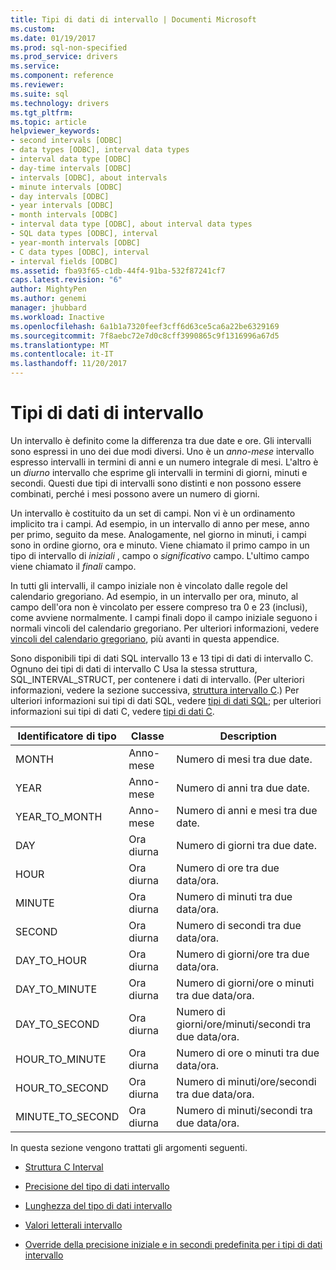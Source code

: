 ```yaml
---
title: Tipi di dati di intervallo | Documenti Microsoft
ms.custom: 
ms.date: 01/19/2017
ms.prod: sql-non-specified
ms.prod_service: drivers
ms.service: 
ms.component: reference
ms.reviewer: 
ms.suite: sql
ms.technology: drivers
ms.tgt_pltfrm: 
ms.topic: article
helpviewer_keywords:
- second intervals [ODBC]
- data types [ODBC], interval data types
- interval data type [ODBC]
- day-time intervals [ODBC]
- intervals [ODBC], about intervals
- minute intervals [ODBC]
- day intervals [ODBC]
- year intervals [ODBC]
- month intervals [ODBC]
- interval data type [ODBC], about interval data types
- SQL data types [ODBC], interval
- year-month intervals [ODBC]
- C data types [ODBC], interval
- interval fields [ODBC]
ms.assetid: fba93f65-c1db-44f4-91ba-532f87241cf7
caps.latest.revision: "6"
author: MightyPen
ms.author: genemi
manager: jhubbard
ms.workload: Inactive
ms.openlocfilehash: 6a1b1a7320feef3cff6d63ce5ca6a22be6329169
ms.sourcegitcommit: 7f8aebc72e7d0c8cff3990865c9f1316996a67d5
ms.translationtype: MT
ms.contentlocale: it-IT
ms.lasthandoff: 11/20/2017
---
```

# <a name="interval-data-types"></a>Tipi di dati di intervallo
Un intervallo è definito come la differenza tra due date e ore. Gli intervalli sono espressi in uno dei due modi diversi. Uno è un *anno-mese* intervallo espresso intervalli in termini di anni e un numero integrale di mesi. L'altro è un *diurno* intervallo che esprime gli intervalli in termini di giorni, minuti e secondi. Questi due tipi di intervalli sono distinti e non possono essere combinati, perché i mesi possono avere un numero di giorni.  
  
 Un intervallo è costituito da un set di campi. Non vi è un ordinamento implicito tra i campi. Ad esempio, in un intervallo di anno per mese, anno per primo, seguito da mese. Analogamente, nel giorno in minuti, i campi sono in ordine giorno, ora e minuto. Viene chiamato il primo campo in un tipo di intervallo di *iniziali* , campo o *significativo* campo. L'ultimo campo viene chiamato il *finali* campo.  
  
 In tutti gli intervalli, il campo iniziale non è vincolato dalle regole del calendario gregoriano. Ad esempio, in un intervallo per ora, minuto, al campo dell'ora non è vincolato per essere compreso tra 0 e 23 (inclusi), come avviene normalmente. I campi finali dopo il campo iniziale seguono i normali vincoli del calendario gregoriano. Per ulteriori informazioni, vedere [vincoli del calendario gregoriano](../../../odbc/reference/appendixes/constraints-of-the-gregorian-calendar.md), più avanti in questa appendice.  
  
 Sono disponibili tipi di dati SQL intervallo 13 e 13 tipi di dati di intervallo C. Ognuno dei tipi di dati di intervallo C Usa la stessa struttura, SQL_INTERVAL_STRUCT, per contenere i dati di intervallo. (Per ulteriori informazioni, vedere la sezione successiva, [struttura intervallo C](../../../odbc/reference/appendixes/c-interval-structure.md).) Per ulteriori informazioni sui tipi di dati SQL, vedere [tipi di dati SQL](../../../odbc/reference/appendixes/sql-data-types.md); per ulteriori informazioni sui tipi di dati C, vedere [tipi di dati C](../../../odbc/reference/appendixes/c-data-types.md).  
  
|Identificatore di tipo|Classe|Description|  
|---------------------|-----------|-----------------|  
|MONTH|Anno-mese|Numero di mesi tra due date.|  
|YEAR|Anno-mese|Numero di anni tra due date.|  
|YEAR_TO_MONTH|Anno-mese|Numero di anni e mesi tra due date.|  
|DAY|Ora diurna|Numero di giorni tra due date.|  
|HOUR|Ora diurna|Numero di ore tra due data/ora.|  
|MINUTE|Ora diurna|Numero di minuti tra due data/ora.|  
|SECOND|Ora diurna|Numero di secondi tra due data/ora.|  
|DAY_TO_HOUR|Ora diurna|Numero di giorni/ore tra due data/ora.|  
|DAY_TO_MINUTE|Ora diurna|Numero di giorni/ore o minuti tra due data/ora.|  
|DAY_TO_SECOND|Ora diurna|Numero di giorni/ore/minuti/secondi tra due data/ora.|  
|HOUR_TO_MINUTE|Ora diurna|Numero di ore o minuti tra due data/ora.|  
|HOUR_TO_SECOND|Ora diurna|Numero di minuti/ore/secondi tra due data/ora.|  
|MINUTE_TO_SECOND|Ora diurna|Numero di minuti/secondi tra due data/ora.|  
  
 In questa sezione vengono trattati gli argomenti seguenti.  
  
-   [Struttura C Interval](../../../odbc/reference/appendixes/c-interval-structure.md)  
  
-   [Precisione del tipo di dati intervallo](../../../odbc/reference/appendixes/interval-data-type-precision.md)  
  
-   [Lunghezza del tipo di dati intervallo](../../../odbc/reference/appendixes/interval-data-type-length.md)  
  
-   [Valori letterali intervallo](../../../odbc/reference/appendixes/interval-literals.md)  
  
-   [Override della precisione iniziale e in secondi predefinita per i tipi di dati intervallo](../../../odbc/reference/appendixes/overriding-default-leading-and-seconds-precision-for-interval-data-types.md)
